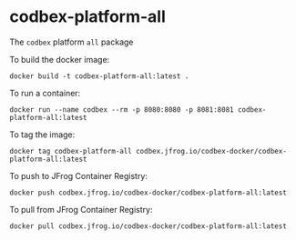 # codbex-platform-all

The `codbex` platform `all` package

To build the docker image:

    docker build -t codbex-platform-all:latest .

To run a container:

    docker run --name codbex --rm -p 8080:8080 -p 8081:8081 codbex-platform-all:latest

To tag the image:

    docker tag codbex-platform-all codbex.jfrog.io/codbex-docker/codbex-platform-all:latest

To push to JFrog Container Registry:

    docker push codbex.jfrog.io/codbex-docker/codbex-platform-all:latest

To pull from JFrog Container Registry:

    docker pull codbex.jfrog.io/codbex-docker/codbex-platform-all:latest

